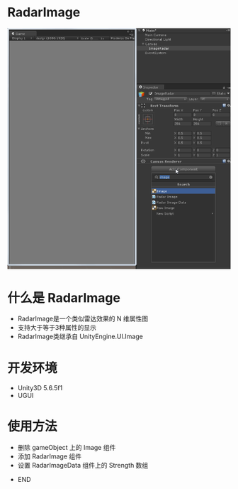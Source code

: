 # RadarImage
![image](https://github.com/yizhengtutu/RadarImage/blob/master/UnityRadarImageSettings.gif)

# 什么是 RadarImage
- RadarImage是一个类似雷达效果的 N 维属性图
- 支持大于等于3种属性的显示
- RadarImage类继承自 UnityEngine.UI.Image

# 开发环境
- Unity3D 5.6.5f1
- UGUI

# 使用方法
- 删除 gameObject 上的 Image 组件
- 添加 RadarImage 组件
- 设置 RadarImageData 组件上的 Strength 数组

* END
